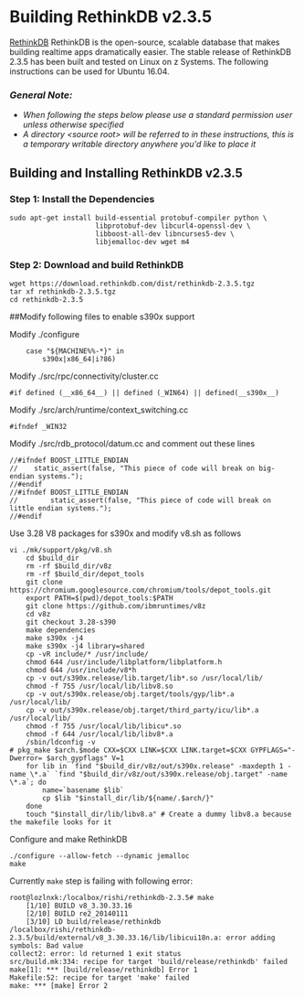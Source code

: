 <!---PACKAGE:rethinkDB--->
<!---DISTRO:Ubuntu 16.04--->

# Building RethinkDB v2.3.5

[RethinkDB](https://www.rethinkdb.com/) RethinkDB is the open-source, scalable database that makes building realtime apps dramatically easier. The stable release of RethinkDB 2.3.5 has been built and tested on Linux on z Systems.  The following instructions can be used for Ubuntu 16.04.

### _**General Note:**_
* _When following the steps below please use a standard permission user unless otherwise specified_
* _A directory \<source root\> will be referred to in these instructions, this is a temporary writable directory anywhere you'd like to place it_

## Building and Installing RethinkDB v2.3.5

### Step 1: Install the Dependencies

```
sudo apt-get install build-essential protobuf-compiler python \
                     libprotobuf-dev libcurl4-openssl-dev \
                     libboost-all-dev libncurses5-dev \
                     libjemalloc-dev wget m4
```
   
### Step 2: Download and build RethinkDB
```
wget https://download.rethinkdb.com/dist/rethinkdb-2.3.5.tgz
tar xf rethinkdb-2.3.5.tgz
cd rethinkdb-2.3.5
```

##Modify following files to enable s390x support

Modify ./configure
```
    case "${MACHINE%%-*}" in
        s390x|x86_64|i?86)
```       
Modify ./src/rpc/connectivity/cluster.cc
```
#if defined (__x86_64__) || defined (_WIN64) || defined(__s390x__)
```
Modify ./src/arch/runtime/context_switching.cc
```
#ifndef _WIN32
```
Modify ./src/rdb_protocol/datum.cc and comment out these lines
```
//#ifndef BOOST_LITTLE_ENDIAN
//    static_assert(false, "This piece of code will break on big-endian systems.");
//#endif
//#ifndef BOOST_LITTLE_ENDIAN
//        static_assert(false, "This piece of code will break on little endian systems.");
//#endif
```
Use 3.28 V8 packages for s390x and modify v8.sh as follows
```
vi ./mk/support/pkg/v8.sh
    cd $build_dir
    rm -rf $build_dir/v8z
    rm -rf $build_dir/depot_tools
    git clone https://chromium.googlesource.com/chromium/tools/depot_tools.git
    export PATH=$(pwd)/depot_tools:$PATH
    git clone https://github.com/ibmruntimes/v8z
    cd v8z
    git checkout 3.28-s390
    make dependencies
    make s390x -j4
    make s390x -j4 library=shared
    cp -vR include/* /usr/include/
    chmod 644 /usr/include/libplatform/libplatform.h
    chmod 644 /usr/include/v8*h
    cp -v out/s390x.release/lib.target/lib*.so /usr/local/lib/
    chmod -f 755 /usr/local/lib/libv8.so
    cp -v out/s390x.release/obj.target/tools/gyp/lib*.a /usr/local/lib/
    cp -v out/s390x.release/obj.target/third_party/icu/lib*.a /usr/local/lib/
    chmod -f 755 /usr/local/lib/libicu*.so
    chmod -f 644 /usr/local/lib/libv8*.a
    /sbin/ldconfig -v
# pkg_make $arch.$mode CXX=$CXX LINK=$CXX LINK.target=$CXX GYPFLAGS="-Dwerror= $arch_gypflags" V=1
    for lib in `find "$build_dir/v8z/out/s390x.release" -maxdepth 1 -name \*.a` `find "$build_dir/v8z/out/s390x.release/obj.target" -name \*.a`; do
        name=`basename $lib`
        cp $lib "$install_dir/lib/${name/.$arch/}"
    done
    touch "$install_dir/lib/libv8.a" # Create a dummy libv8.a because the makefile looks for it

```
Configure and make RethinkDB
```
./configure --allow-fetch --dynamic jemalloc
make
```

Currently ```make``` step is failing with following error:

```
root@lozlnxk:/localbox/rishi/rethinkdb-2.3.5# make
    [1/10] BUILD v8_3.30.33.16
    [2/10] BUILD re2_20140111
    [3/10] LD build/release/rethinkdb
/localbox/rishi/rethinkdb-2.3.5/build/external/v8_3.30.33.16/lib/libicui18n.a: error adding symbols: Bad value
collect2: error: ld returned 1 exit status
src/build.mk:334: recipe for target 'build/release/rethinkdb' failed
make[1]: *** [build/release/rethinkdb] Error 1
Makefile:52: recipe for target 'make' failed
make: *** [make] Error 2
```